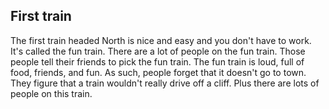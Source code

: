 ## First train
The first train headed North is nice and easy and you don't have to work. It's called the fun train. There are a lot of people on the fun train. Those people tell their friends to pick the fun train. The fun train is loud, full of food, friends, and fun. As such, people forget that it doesn't go to town. They figure that a train wouldn't really drive off a cliff. Plus there are lots of people on this train.
